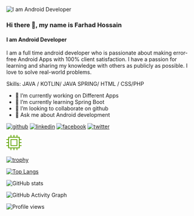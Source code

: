![I am Android Developer](https://avatars.githubusercontent.com/u/50591727?s=400&u=3eebbc1515e7ea75ba756b376b20f4a07585ec20&v=4)
### Hi there 👋, my name is Farhad Hossain
#### I am Android Developer


I am a full time android developer who is passionate about making error-free Android Apps with 100% client satisfaction. I have a passion for learning and sharing my knowledge with others as publicly as possible. I love to solve real-world problems. 

Skills: JAVA / KOTLIN/ JAVA SPRING/ HTML / CSS/PHP

- 🔭 I’m currently working on Different Apps 
- 🌱 I’m currently learning Spring Boot 
- 👯 I’m looking to collaborate on github 
- 💬 Ask me about Android development 


[<img src='https://cdn.jsdelivr.net/npm/simple-icons@3.0.1/icons/github.svg' alt='github' height='40'>](https://github.com/FarhadBeAhmed)  [<img src='https://cdn.jsdelivr.net/npm/simple-icons@3.0.1/icons/linkedin.svg' alt='linkedin' height='40'>](https://www.linkedin.com/in/farhad-ahmed-1a608b126/)  [<img src='https://cdn.jsdelivr.net/npm/simple-icons@3.0.1/icons/facebook.svg' alt='facebook' height='40'>](https://www.facebook.com/farhad.ahmed.5099)  [<img src='https://cdn.jsdelivr.net/npm/simple-icons@3.0.1/icons/twitter.svg' alt='twitter' height='40'>](https://twitter.com/@farhadahmed3031)  

<a href='https://docs.github.com/en/developers'><img src='https://raw.githubusercontent.com/acervenky/animated-github-badges/master/assets/devbadge.gif' width='40' height='40'></a> 

[![trophy](https://github-profile-trophy.vercel.app/?username=FarhadBeAhmed)](https://github.com/ryo-ma/github-profile-trophy)

[![Top Langs](https://github-readme-stats.vercel.app/api/top-langs/?username=FarhadBeAhmed)](https://github.com/anuraghazra/github-readme-stats)

![GitHub stats](https://github-readme-stats.vercel.app/api?username=FarhadBeAhmed&show_icons=true)  

![GitHub Activity Graph](https://activity-graph.herokuapp.com/graph?username=FarhadBeAhmed)  

![Profile views](https://gpvc.arturio.dev/FarhadBeAhmed)  
